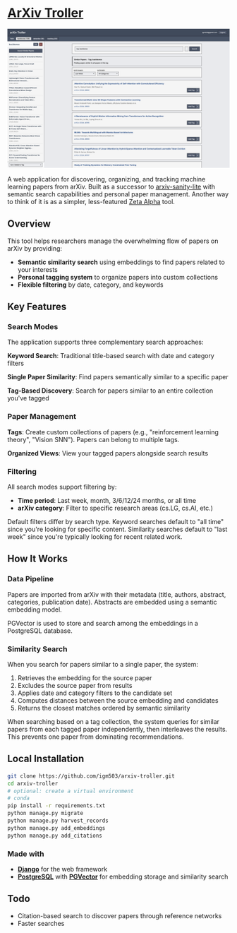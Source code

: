 # [ArXiv Troller](https://arxiv-troller.com/)

![Alt text](assets/search.png?raw=true "Arxiv Troller Search")

A web application for discovering, organizing, and tracking machine learning papers from arXiv. Built as a successor to [arxiv-sanity-lite](https://github.com/karpathy/arxiv-sanity-lite) with semantic search capabilities and personal paper management. Another way to think of it is as a simpler, less-featured [Zeta Alpha](https://www.zeta-alpha.com/) tool.

## Overview

This tool helps researchers manage the overwhelming flow of papers on arXiv by providing:

- **Semantic similarity search** using embeddings to find papers related to your interests
- **Personal tagging system** to organize papers into custom collections
- **Flexible filtering** by date, category, and keywords

## Key Features

### Search Modes

The application supports three complementary search approaches:

**Keyword Search**: Traditional title-based search with date and category filters

**Single Paper Similarity**: Find papers semantically similar to a specific paper 

**Tag-Based Discovery**: Search for papers similar to an entire collection you've tagged

### Paper Management

**Tags**: Create custom collections of papers (e.g., "reinforcement learning theory", "Vision SNN"). Papers can belong to multiple tags.

**Organized Views**: View your tagged papers alongside search results

### Filtering

All search modes support filtering by:
- **Time period**: Last week, month, 3/6/12/24 months, or all time
- **arXiv category**: Filter to specific research areas (cs.LG, cs.AI, etc.)

Default filters differ by search type. Keyword searches default to "all time" since you're looking for specific content. Similarity searches default to "last week" since you're typically looking for recent related work.

## How It Works

### Data Pipeline

Papers are imported from arXiv with their metadata (title, authors, abstract, categories, publication date). Abstracts are embedded using a semantic embedding model.

PGVector is used to store and search among the embeddings in a PostgreSQL database.

### Similarity Search

When you search for papers similar to a single paper, the system:
1. Retrieves the embedding for the source paper
2. Excludes the source paper from results
3. Applies date and category filters to the candidate set
4. Computes distances between the source embedding and candidates
5. Returns the closest matches ordered by semantic similarity

When searching based on a tag collection, the system queries for similar papers from each tagged paper independently, then interleaves the results. This prevents one paper from dominating recommendations. 

## Local Installation

```bash
git clone https://github.com/igm503/arxiv-troller.git
cd arxiv-troller
# optional: create a virtual environment
# conda
pip install -r requirements.txt
python manage.py migrate
python manage.py harvest_records
python manage.py add_embeddings
python manage.py add_citations
```

### Made with

- [**Django**](https://github.com/django/django) for the web framework
- [**PostgreSQL**](https://github.com/postgres/postgres) with [**PGVector**](https://github.com/pgvector/pgvector) for embedding storage and similarity search

## Todo

- Citation-based search to discover papers through reference networks
- Faster searches
